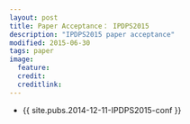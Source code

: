 ```yaml
---
layout: post
title: Paper Acceptance： IPDPS2015
description: "IPDPS2015 paper acceptance"
modified: 2015-06-30
tags: paper
image:
  feature: 
  credit: 
  creditlink: 
---
```


- {{ site.pubs.2014-12-11-IPDPS2015-conf }}

